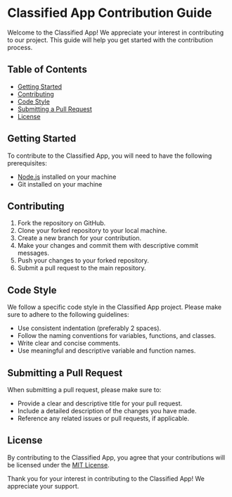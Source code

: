 # Classified App Contribution Guide

Welcome to the Classified App! We appreciate your interest in contributing to our project. This guide will help you get started with the contribution process.

## Table of Contents
- [Getting Started](#getting-started)
- [Contributing](contribution)
- [Code Style](#code-style)
- [Submitting a Pull Request](#submitting-a-pull-request)
- [License](license)

## Getting Started
To contribute to the Classified App, you will need to have the following prerequisites:
- [Node.js](https://nodejs.org) installed on your machine
- Git installed on your machine

## Contributing
1. Fork the repository on GitHub.
2. Clone your forked repository to your local machine.
3. Create a new branch for your contribution.
4. Make your changes and commit them with descriptive commit messages.
5. Push your changes to your forked repository.
6. Submit a pull request to the main repository.

## Code Style
We follow a specific code style in the Classified App project. Please make sure to adhere to the following guidelines:
- Use consistent indentation (preferably 2 spaces).
- Follow the naming conventions for variables, functions, and classes.
- Write clear and concise comments.
- Use meaningful and descriptive variable and function names.

## Submitting a Pull Request
When submitting a pull request, please make sure to:
- Provide a clear and descriptive title for your pull request.
- Include a detailed description of the changes you have made.
- Reference any related issues or pull requests, if applicable.

## License
By contributing to the Classified App, you agree that your contributions will be licensed under the [MIT License](license).

Thank you for your interest in contributing to the Classified App! We appreciate your support.
